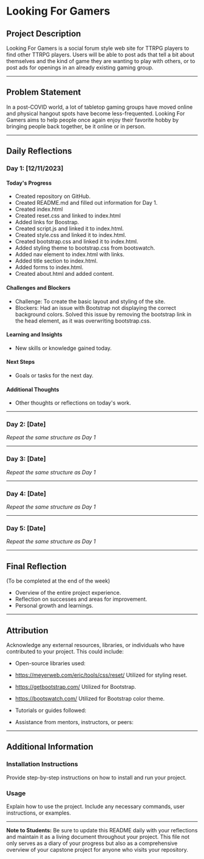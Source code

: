 # Looking For Gamers

## Project Description

Looking For Gamers is a social forum style web site for TTRPG players to find other TTRPG players. Users will be able to post ads that tell a bit about themselves and the kind of game they are wanting to play with others, or to post ads for openings in an already existing gaming group.

---

## Problem Statement

In a post-COVID world, a lot of tabletop gaming groups have moved online and physical hangout spots have become less-frequented. Looking For Gamers aims to help people once again enjoy their favorite hobby by bringing people back together, be it online or in person.

---

## Daily Reflections

### Day 1: [12/11/2023]

#### Today's Progress

- Created repository on GitHub.
- Created README.md and filled out information for Day 1.
- Created index.html
- Created reset.css and linked to index.html
- Added links for Boostrap.
- Created script.js and linked it to index.html.
- Created style.css and linked it to index.html.
- Created bootstrap.css and linked it to index.html.
- Added styling theme to bootstrap.css from bootswatch.
- Added nav element to index.html with links.
- Added title section to index.html.
- Added forms to index.html.
- Created about.html and added content.

#### Challenges and Blockers

- Challenge: To create the basic layout and styling of the site.
- Blockers: Had an issue with Bootstrap not displaying the correct background colors. Solved this issue by removing the bootstrap link in the head element, as it was overwriting bootstrap.css.

#### Learning and Insights

- New skills or knowledge gained today.

#### Next Steps

- Goals or tasks for the next day.

#### Additional Thoughts

- Other thoughts or reflections on today's work.

---

### Day 2: [Date]

_Repeat the same structure as Day 1_

---

### Day 3: [Date]

_Repeat the same structure as Day 1_

---

### Day 4: [Date]

_Repeat the same structure as Day 1_

---

### Day 5: [Date]

_Repeat the same structure as Day 1_

---

## Final Reflection

(To be completed at the end of the week)

- Overview of the entire project experience.
- Reflection on successes and areas for improvement.
- Personal growth and learnings.

---

## Attribution

Acknowledge any external resources, libraries, or individuals who have contributed to your project. This could include:

- Open-source libraries used:
- https://meyerweb.com/eric/tools/css/reset/ Utilized for styling reset.
- https://getbootstrap.com/ Utilized for Bootstrap.
- https://bootswatch.com/ Utilized for Bootstrap color theme.

- Tutorials or guides followed:

- Assistance from mentors, instructors, or peers:

---

## Additional Information

### Installation Instructions

Provide step-by-step instructions on how to install and run your project.

### Usage

Explain how to use the project. Include any necessary commands, user instructions, or examples.

---

**Note to Students:** Be sure to update this README daily with your reflections and maintain it as a living document throughout your project. This file not only serves as a diary of your progress but also as a comprehensive overview of your capstone project for anyone who visits your repository.
